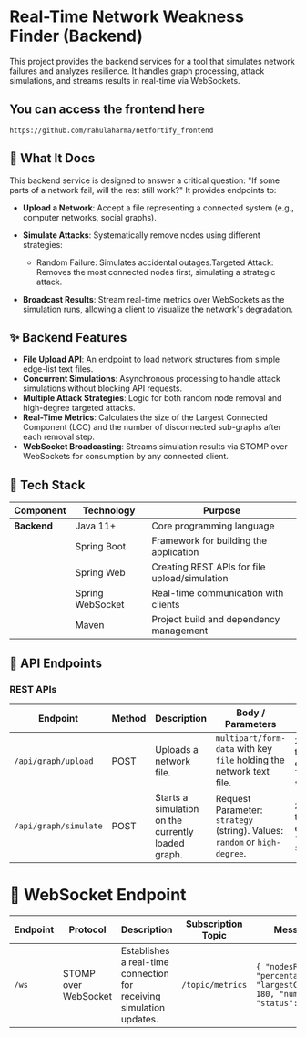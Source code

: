 # Real-Time Network Weakness Finder (Backend)
This project provides the backend services for a tool that simulates network failures and analyzes resilience. It handles graph processing, attack simulations, and streams results in real-time via WebSockets.
## You can access the frontend here 
`https://github.com/rahulaharma/netfortify_frontend`
## 🧠 What It Does
This backend service is designed to answer a critical question: "If some parts of a network fail, will the rest still work?"
It provides endpoints to:
* **Upload a Network**: Accept a file representing a connected system (e.g., computer networks, social graphs).
* **Simulate Attacks**: Systematically remove nodes using different strategies:
  * Random Failure: Simulates accidental outages.Targeted Attack: Removes the most connected nodes first, simulating a strategic attack.

* **Broadcast Results**: Stream real-time metrics over WebSockets as the simulation runs, allowing a client to visualize the network's degradation.


## ✨ Backend Features
* **File Upload API**: An endpoint to load network structures from simple edge-list text files.
* **Concurrent Simulations**: Asynchronous processing to handle attack simulations without blocking API requests.
* **Multiple Attack Strategies**: Logic for both random node removal and high-degree targeted attacks.
* **Real-Time Metrics**: Calculates the size of the Largest Connected Component (LCC) and the number of disconnected sub-graphs after each removal step.
* **WebSocket Broadcasting**: Streams simulation results via STOMP over WebSockets for consumption by any connected client.

## 🔧 Tech Stack

| **Component**       | **Technology**     | **Purpose**                                      |
|---------------------|--------------------|--------------------------------------------------|
| **Backend**         | Java 11+           | Core programming language                        |
|                     | Spring Boot        | Framework for building the application           |
|                     | Spring Web         | Creating REST APIs for file upload/simulation    |
|                     | Spring WebSocket   | Real-time communication with clients             |
|                     | Maven              | Project build and dependency management          |


## 📖 API Endpoints

### REST APIs

| **Endpoint**            | **Method** | **Description**                               | **Body / Parameters**                                                                 | **Success Response**                                           |
|-------------------------|------------|-----------------------------------------------|----------------------------------------------------------------------------------------|----------------------------------------------------------------|
| `/api/graph/upload`     | POST       | Uploads a network file.                       | `multipart/form-data` with key `file` holding the network text file.                  | `200 OK` with a text message, e.g., `"Graph loaded successfully."` |
| `/api/graph/simulate`   | POST       | Starts a simulation on the currently loaded graph. | Request Parameter: `strategy` (string). Values: `random` or `high-degree`.            | `200 OK` with a text message, e.g., `"Simulation started."`     |



# 📡 WebSocket Endpoint

| **Endpoint** | **Protocol**         | **Description**                                                  | **Subscription Topic** | **Message Payload (JSON)**                                                                                                                                       |
|--------------|----------------------|------------------------------------------------------------------|-------------------------|------------------------------------------------------------------------------------------------------------------------------------------------------------------|
| `/ws`        | STOMP over WebSocket | Establishes a real-time connection for receiving simulation updates. | `/topic/metrics`        | `{ "nodesRemoved": 10, "percentageRemoved": 5.0, "largestConnectedComponentSize": 180, "numberOfComponents": 2, "status": "RUNNING" }` |


